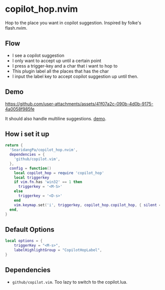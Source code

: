 # copilot_hop.nvim
Hop to the place you want in copilot suggestion. Inspired by folke's flash.nvim.

## Flow
* I see a copilot suggestion
* I only want to accept up until a certain point
* I press a trigger-key and a char that i want to hop to
* This plugin label all the places that has the char
* I input the label key to accept copilot suggestion up until then.


## Demo
https://github.com/user-attachments/assets/41f07a2c-090b-4d0b-9175-4a0058f985fe

It should also handle multiline suggestions. [demo](https://github.com/user-attachments/assets/7697bc8c-00cd-48ce-b281-8f549fd562c7). 



## How i set it up
```lua
return {
  'SearidangPa/copilot_hop.nvim',
  dependencies = {
    'github/copilot.vim',
  },
  config = function()
    local copilot_hop = require 'copilot_hop'
    local triggerkey
    if vim.fn.has 'win32' == 1 then
      triggerkey = '<M-S>'
    else
      triggerkey = '<D-s>'
    end
    vim.keymap.set('i', triggerkey, copilot_hop.copilot_hop, { silent = true, desc = 'copilot_hop' })
  end,
}
```

## Default Options
```lua
local options = {
	triggerKey = "<M-s>",
	labelHighlightGroup = "CopilotHopLabel",
}
```

## Dependencies
* `github/copilot.vim`. Too lazy to switch to the copilot.lua.
